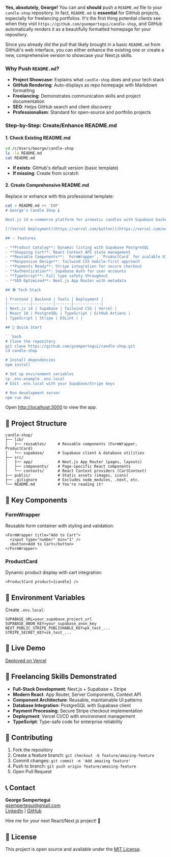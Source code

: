 **Yes, absolutely, George!** You can and **should** push a `README.md` file to your `candle-shop` repository. In fact, `README.md` is **essential** for GitHub projects, especially for freelancing portfolios. It's the first thing potential clients see when they visit `https://github.com/gsempertegui/candle-shop`, and GitHub automatically renders it as a beautifully formatted homepage for your repository.

Since you already did the pull that likely brought in a basic `README.md` from GitHub's web interface, you can either enhance the existing one or create a new, comprehensive version to showcase your Next.js skills.

### Why Push `README.md`?
- **Project Showcase**: Explains what `candle-shop` does and your tech stack
- **GitHub Rendering**: Auto-displays as repo homepage with Markdown formatting
- **Freelancing**: Demonstrates communication skills and project documentation
- **SEO**: Helps GitHub search and client discovery
- **Professionalism**: Standard for open-source and portfolio projects

### Step-by-Step: Create/Enhance README.md

#### 1. Check Existing README.md
```bash
cd /c/Users/George/candle-shop
ls -la README.md
cat README.md
```
- **If exists**: GitHub's default version (basic template)
- **If missing**: Create from scratch

#### 2. Create Comprehensive README.md
Replace or enhance with this professional template:
```bash
cat > README.md << 'EOF'
# George's Candle Shop 🕯️

Next.js 14 e-commerce platform for aromatic candles with Supabase backend, Stripe payments, and reusable React components.

[![Vercel Deployment](https://vercel.com/button)](https://vercel.com/new/clone?repository-url=https://github.com/gsempertegui/candle-shop)

## ✨ Features

- **Product Catalog**: Dynamic listing with Supabase PostgreSQL
- **Shopping Cart**: React Context API state management
- **Reusable Components**: `FormWrapper`, `ProductCard` for scalable UI
- **Responsive Design**: Tailwind CSS mobile-first approach
- **Payments Ready**: Stripe integration for secure checkout
- **Authentication**: Supabase Auth for user accounts
- **TypeScript**: Full type safety throughout
- **SEO Optimized**: Next.js App Router with metadata

## 🛠️ Tech Stack

| Frontend | Backend | Tools | Deployment |
|----------|---------|-------|------------|
| Next.js 14 | Supabase | Tailwind CSS | Vercel |
| React 18 | PostgreSQL | TypeScript | GitHub Actions |
| TypeScript | Stripe | ESLint | |

## 🚀 Quick Start

```bash
# Clone the repository
git clone https://github.com/gsempertegui/candle-shop.git
cd candle-shop

# Install dependencies
npm install

# Set up environment variables
cp .env.example .env.local
# Edit .env.local with your Supabase/Stripe keys

# Run development server
npm run dev
```

Open [http://localhost:3000](http://localhost:3000) to view the app.

## 📁 Project Structure

```
candle-shop/
├── lib/
│   ├── reusables/     # Reusable components (FormWrapper, ProductCard)
│   └── supabase/      # Supabase client & database utilities
├── src/
│   ├── app/           # Next.js App Router (pages, layouts)
│   ├── components/    # Page-specific React components
│   └── contexts/      # React Context providers (CartContext)
├── public/            # Static assets (images, icons)
├── .gitignore         # Excludes node_modules, .next, etc.
└── README.md          # You're reading it!
```

## 🌟 Key Components

### FormWrapper
Reusable form container with styling and validation:
```tsx
<FormWrapper title="Add to Cart">
  <input type="number" min="1" />
  <button>Add to Cart</button>
</FormWrapper>
```

### ProductCard
Dynamic product display with cart integration:
```tsx
<ProductCard product={candle} />
```

## 🔧 Environment Variables

Create `.env.local`:
```
SUPABASE_URL=your_supabase_project_url
SUPABASE_ANON_KEY=your_supabase_anon_key
NEXT_PUBLIC_STRIPE_PUBLISHABLE_KEY=pk_test_...
STRIPE_SECRET_KEY=sk_test_...
```

## 📱 Live Demo
[Deployed on Vercel](https://candle-shop-xyz.vercel.app)

## 💼 Freelancing Skills Demonstrated

- **Full-Stack Development**: Next.js + Supabase + Stripe
- **Modern React**: App Router, Server Components, Context API
- **Component Architecture**: Reusable, maintainable UI patterns
- **Database Integration**: PostgreSQL with Supabase client
- **Payment Processing**: Secure Stripe checkout implementation
- **Deployment**: Vercel CI/CD with environment management
- **TypeScript**: Type-safe code for enterprise reliability

## 🤝 Contributing

1. Fork the repository
2. Create a feature branch: `git checkout -b feature/amazing-feature`
3. Commit changes: `git commit -m 'Add amazing feature'`
4. Push to branch: `git push origin feature/amazing-feature`
5. Open Pull Request

## 📞 Contact

**George Sempertegui**  
[gsempertegui@gmail.com](mailto:gsempertegui@gmail.com)  
[LinkedIn](https://linkedin.com/in/gsempertegui) | [GitHub](https://github.com/gsempertegui)

Hire me for your next React/Next.js project! 🚀

## 📄 License

This project is open source and available under the [MIT License](LICENSE).
